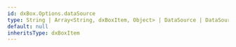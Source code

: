 ```yaml
---
id: dxBox.Options.dataSource
type: String | Array<String, dxBoxItem, Object> | DataSource | DataSource_Options
default: null
inheritsType: dxBoxItem
---
```

